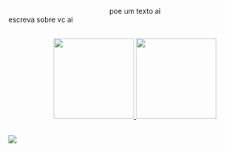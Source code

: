 <div align="center">
  poe um texto ai
</div>

<div> 
  escreva sobre vc ai 
</div>

##

<div align="center">  <a href="https://github.com/Aline1002">  <a href="https://github.com/Aline1002">  <a href="https://github.com/Aline1002">  <a href="https://github.com/Aline1002"> <a href="https://github.com/Aline1002">  <a href="https://github.com/Aline1002"><a href="https://github.com/Aline1002">
  <img height="160em" src="https://github-readme-stats.vercel.app/api?username=Aline1002&show_icons=true&theme=highcontrast&include_all_commits=true&count_private=true"/>
    
  <img height="160em" src="https://github-readme-stats.vercel.app/api/top-langs/?username=Aline1002&layout=compact&langs_count=7&theme=highcontrast"/>
</div>

  ##
  
  <div>
<a href="https://www.linkedin.com/in/alinegallo/" target="_blank"><img src="https://img.shields.io/badge/LinkedIn-0077B5?style=for-the-badge&logo=linkedin&logoColor=white"     target="_blank"></a>
</div>
  
